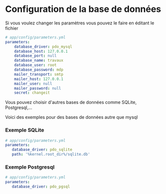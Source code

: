 Configuration de la base de données
=========

Si vous voulez changer les paramètres vous pouvez le faire en éditant le fichier

```yaml
# app/config/parameters.yml
parameters:
    database_driver: pdo_mysql
    database_host: 127.0.0.1
    database_port: null
    database_name: travaux
    database_user: root
    database_password: mdp
    mailer_transport: smtp
    mailer_host: 127.0.0.1
    mailer_user: null
    mailer_password: null
    secret: changeit
```
Vous pouvez choisir d'autres bases de données comme SQLite, Postgresql,...

Voici des exemples pour des bases de données autre que mysql

### Exemple SQLite

 ```yaml
# app/config/parameters.yml
parameters:
    database_driver: pdo_sqlite
    path: '%kernel.root_dir%/sqlite.db'
```

### Exemple Postgresql

 ```yaml
# app/config/parameters.yml
parameters:
    database_driver: pdo_pgsql
```